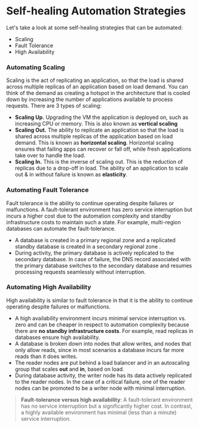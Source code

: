# Self-healing Automation Strategies

Let's take a look at some self-healing strategies that can be automated:

- Scaling
- Fault Tolerance
- High Availability

### Automating Scaling

Scaling is the act of replicating an application, so that the load is shared across multiple replicas of an application based on load demand. You can think of the demand as creating a hotspot in the architecture that is cooled down by increasing the number of applications available to process requests. There are 3 types of scaling:

- **Scaling Up.** Upgrading the VM the application is deployed on, such as increasing CPU or memory. This is also known as **vertical scaling**
- **Scaling Out.** The ability to replicate an application so that the load is shared across multiple replicas of the application based on load demand. This is known as **horizontal scaling**. Horizontal scaling ensures that failing apps can recover or fall off, while fresh applications take over to handle the load.
- **Scaling In.** This is the inverse of scaling out. This is the reduction of replicas due to a drop-off in load. The ability of an application to scale out & in without failure is known as **elasticity**.

### Automating Fault Tolerance

Fault tolerance is the ability to continue operating despite failures or malfunctions. A fault-tolerant environment has zero service interruption but incurs a higher cost due to the automation complexity and standby infrastructure costs to maintain such a state. For example, multi-region databases can automate the fault-tolerance.

- A database is created in a primary regional zone and a replicated standby database is created in a secondary regional zone .
- During activity, the primary database is actively replicated to the secondary database. In case of failure, the DNS record associated with the primary database switches to the secondary database and resumes processing requests seamlessly without interruption.

### Automating High Availability

High availability is similar to fault tolerance in that it is the ability to continue operating despite failures or malfunctions.

- A high availability environment incurs minimal service interruption vs. zero and can be cheaper in respect to automation complexity because there are **no standby infrastructure costs**. For example, read replicas in databases ensure high availability.
- A database is broken down into nodes that allow writes, and nodes that only allow reads, since in most scenarios a database incurs far more reads than it does writes.
- The reader nodes are put behind a load balancer and in an autoscaling group that scales **out** and **in**, based on load.
- During database activity, the writer node has its data actively replicated to the reader nodes. In the case of a critical failure, one of the reader nodes can be promoted to be a writer node with minimal interruption.

> **Fault-tolerance versus high availability**: A fault-tolerant environment has no service interruption but a significantly higher cost. In contrast, a highly available environment has minimal (less than a minute) service interruption.
